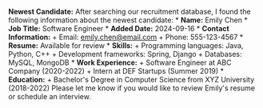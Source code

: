 **Newest Candidate:** After searching our recruitment database, I found the following information about the newest candidate: * **Name:** Emily Chen * **Job Title:** Software Engineer * **Added Date:** 2024-09-16 * **Contact Information:** + Email: [emily.chen@email.com](mailto:emily.chen@email.com) + Phone: 555-123-4567 * **Resume:** Available for review * **Skills:** + Programming languages: Java, Python, C++ + Development frameworks: Spring, Django + Databases: MySQL, MongoDB * **Work Experience:** + Software Engineer at ABC Company (2020-2022) + Intern at DEF Startups (Summer 2019) * **Education:** + Bachelor's Degree in Computer Science from XYZ University (2018-2022) Please let me know if you would like to review Emily's resume or schedule an interview.